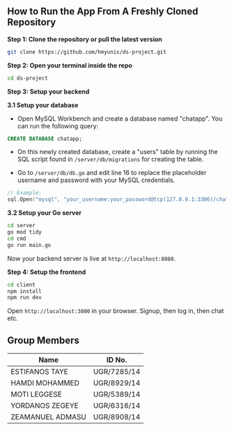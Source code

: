 ## How to Run the App From A Freshly Cloned Repository

**Step 1: Clone the repository or pull the latest version**

```bash
git clone https://github.com/hmyunis/ds-project.git
```

**Step 2: Open your terminal inside the repo**

```bash
cd ds-project
```

**Step 3: Setup your backend**

**3.1 Setup your database**

* Open MySQL Workbench and create a database named "chatapp".  You can run the following query:

```sql
CREATE DATABASE chatapp;
```

* On this newly created database, create a "users" table by running the SQL script found in `/server/db/migrations` for creating the table.

* Go to `/server/db/db.go` and edit line 16 to replace the placeholder username and password with your MySQL credentials.

```go
// Example:
sql.Open("mysql", "your_username:your_password@tcp(127.0.0.1:3306)/chatapp") 
```


**3.2 Setup your Go server**

```bash
cd server
go mod tidy
cd cmd
go run main.go
```

Now your backend server is live at `http://localhost:8080`.


**Step 4: Setup the frontend**

```bash
cd client
npm install
npm run dev
```

Open `http://localhost:3000` in your browser. Signup, then log in, then chat etc.


## Group Members

| Name             | ID No.      |
|-----------------|-------------|
| ESTIFANOS TAYE  | UGR/7285/14 |
| HAMDI MOHAMMED  | UGR/8929/14 |
| MOTI LEGGESE    | UGR/5389/14 |
| YORDANOS ZEGEYE | UGR/6316/14 |
| ZEAMANUEL ADMASU| UGR/8908/14 |
